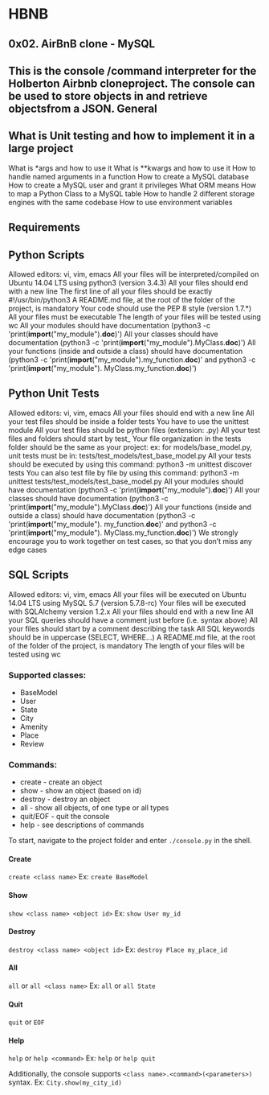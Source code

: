 # HBNB
0x02. AirBnB clone - MySQL
------------------------------------
This is the console /command interpreter for
the Holberton Airbnb cloneproject.
The console can be used to store objects
in and retrieve objectsfrom a JSON.
General
--------------------------------------------------------------
What is Unit testing and how to implement it in a large project
------------------------------------------------------------------------
What is *args and how to use it
What is **kwargs and how to use it
How to handle named arguments in a function
How to create a MySQL database
How to create a MySQL user and grant it privileges
What ORM means
How to map a Python Class to a MySQL table
How to handle 2 different storage engines
with the same codebase
How to use environment variables

Requirements
------------------------------------------------------------------------------

Python Scripts
---------------------------------------------------------------------------
Allowed editors: vi, vim, emacs
All your files will be interpreted/compiled
on Ubuntu 14.04 LTS using python3 (version 3.4.3)
All your files should end with a new line
The first line of all your files should be
exactly #!/usr/bin/python3
A README.md file, at the root of the folder
of the project, is mandatory
Your code should use the PEP 8 style (version 1.7.*)
All your files must be executable
The length of your files will be tested using wc
All your modules should have documentation (python3 -c
'print(__import__("my_module").__doc__)')
All your classes should have documentation
(python3 -c 'print(__import__("my_module").MyClass.__doc__)')
All your functions (inside and outside a class) should have
documentation (python3 -c
'print(__import__("my_module").my_function.__doc__)'
and python3 -c 'print(__import__("my_module").
MyClass.my_function.__doc__)')

Python Unit Tests
-------------------------------------------
Allowed editors: vi, vim, emacs
All your files should end with a new line
All your test files should be inside a folder tests
You have to use the unittest module
All your test files should be python files (extension: .py)
All your test files and folders should start by test_
Your file organization in the tests
folder should be the same as your
project: ex: for models/base_model.py,
unit tests must be in:
tests/test_models/test_base_model.py
All your tests should be executed by using this command:
python3 -m unittest discover tests
You can also test file by file by using this command:
python3 -m unittest tests/test_models/test_base_model.py
All your modules should have documentation
(python3 -c 'print(__import__("my_module").__doc__)')
All your classes should have documentation (python3 -c
'print(__import__("my_module").MyClass.__doc__)')
All your functions (inside and outside a class)
should have documentation (python3 -c
'print(__import__("my_module").
my_function.__doc__)' and python3 -c
'print(__import__("my_module").
MyClass.my_function.__doc__)')
We strongly encourage you to work together on test cases,
so that you don’t miss any edge cases

SQL Scripts
-------------------------------------------------------------
Allowed editors: vi, vim, emacs
All your files will be executed on
Ubuntu 14.04 LTS using MySQL 5.7 (version 5.7.8-rc)
Your files will be executed with SQLAlchemy version 1.2.x
All your files should end with a new line
All your SQL queries should have a comment just before
(i.e. syntax above)
All your files should start by a comment describing the task
All SQL keywords should be in uppercase (SELECT, WHERE…)
A README.md file, at the root of the folder of
the project, is mandatory
The length of your files will be tested using wc

### Supported classes:
* BaseModel
* User
* State
* City
* Amenity
* Place
* Review

### Commands:
* create - create an object
* show - show an object (based on id)
* destroy - destroy an object
* all - show all objects, of one type or all types
* quit/EOF - quit the console
* help - see descriptions of commands

To start, navigate to the project folder and enter `./console.py` in the shell.

#### Create
`create <class name>`
Ex:
`create BaseModel`

#### Show
`show <class name> <object id>`
Ex:
`show User my_id`

#### Destroy
`destroy <class name> <object id>`
Ex:
`destroy Place my_place_id`

#### All
`all` or `all <class name>`
Ex:
`all` or `all State`

#### Quit
`quit` or `EOF`

#### Help
`help` or `help <command>`
Ex:
`help` or `help quit`

Additionally, the console supports `<class name>.<command>(<parameters>)` syntax.
Ex:
`City.show(my_city_id)`
